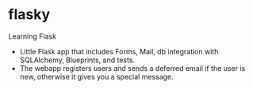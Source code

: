 # flasky
Learning Flask

- Little Flask app that includes Forms, Mail, db integration with SQLAlchemy, Blueprints, and tests.
- The webapp registers users and sends a deferred email if the user is new, otherwise it gives you a special message.
